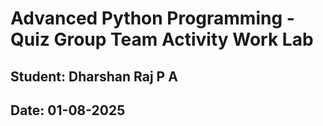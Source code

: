 # Advanced Python Programming - Quiz Group Team Activity Work Lab
## Student: Dharshan Raj P A
## Date: 01-08-2025